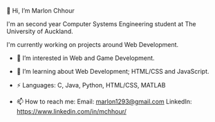 👋 Hi, I’m Marlon Chhour

I'm an second year Computer Systems Engineering student at The University of Auckland. 

I'm currently working on projects around Web Development. 

- 👀 I’m interested in Web and Game Development. 
- 🌱 I’m learning about Web Development; HTML/CSS and JavaScript. 
- ⚡ Languages: C, Java, Python, HTML/CSS, MATLAB

- 📫 How to reach me:
Email: marlon1293@gmail.com
LinkedIn: https://www.linkedin.com/in/mchhour/

